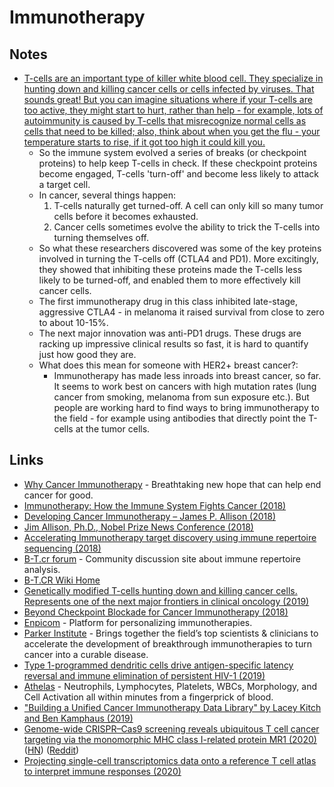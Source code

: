 # Immunotherapy

## Notes

- [T-cells are an important type of killer white blood cell. They specialize in hunting down and killing cancer cells or cells infected by viruses. That sounds great! But you can imagine situations where if your T-cells are too active, they might start to hurt, rather than help - for example, lots of autoimmunity is caused by T-cells that misrecognize normal cells as cells that need to be killed; also, think about when you get the flu - your temperature starts to rise, if it got too high it could kill you.](https://www.reddit.com/r/sciences/comments/9kfkmw/two_scientists_james_allison_and_tasuku_honjo_who/e6zolvk)
  - So the immune system evolved a series of breaks (or checkpoint proteins) to help keep T-cells in check. If these checkpoint proteins become engaged, T-cells 'turn-off' and become less likely to attack a target cell.
  - In cancer, several things happen:
    1. T-cells naturally get turned-off. A cell can only kill so many tumor cells before it becomes exhausted.
    2. Cancer cells sometimes evolve the ability to trick the T-cells into turning themselves off.
  - So what these researchers discovered was some of the key proteins involved in turning the T-cells off (CTLA4 and PD1). More excitingly, they showed that inhibiting these proteins made the T-cells less likely to be turned-off, and enabled them to more effectively kill cancer cells.
  - The first immunotherapy drug in this class inhibited late-stage, aggressive CTLA4 - in melanoma it raised survival from close to zero to about 10-15%.
  - The next major innovation was anti-PD1 drugs. These drugs are racking up impressive clinical results so fast, it is hard to quantify just how good they are.
  - What does this mean for someone with HER2+ breast cancer?:
    - Immunotherapy has made less inroads into breast cancer, so far. It seems to work best on cancers with high mutation rates (lung cancer from smoking, melanoma from sun exposure etc.). But people are working hard to find ways to bring immunotherapy to the field - for example using antibodies that directly point the T-cells at the tumor cells.

## Links

- [Why Cancer Immunotherapy](https://www.parkerici.org/why-cancer-immunotherapy/) - Breathtaking new hope that can help end cancer for good.
- [Immunotherapy: How the Immune System Fights Cancer (2018)](https://www.youtube.com/watch?v=jDdL2bMQXfE)
- [Developing Cancer Immunotherapy – James P. Allison (2018)](https://www.youtube.com/watch?v=D3HpxA_cMNw)
- [Jim Allison, Ph.D., Nobel Prize News Conference (2018)](https://www.youtube.com/watch?v=ScuTG1bzSHY)
- [Accelerating Immunotherapy target discovery using immune repertoire sequencing (2018)](https://www.youtube.com/watch?v=1ZHeoVqw4cQ)
- [B-T.cr forum](https://b-t.cr/) - Community discussion site about immune repertoire analysis.
- [B-T.CR Wiki Home](https://b-t.cr/t/b-t-cr-wiki-home/321)
- [Genetically modified T-cells hunting down and killing cancer cells. Represents one of the next major frontiers in clinical oncology (2019)](https://www.reddit.com/r/Futurology/comments/aohegg/genetically_modified_tcells_hunting_down_and/)
- [Beyond Checkpoint Blockade for Cancer Immunotherapy (2018)](https://www.youtube.com/watch?v=5fgjcbPgSvA)
- [Enpicom](https://www.enpicom.com/) - Platform for personalizing immunotherapies.
- [Parker Institute](https://www.parkerici.org/) - Brings together the field’s top scientists & clinicians to accelerate the development of breakthrough immunotherapies to turn cancer into a curable disease.
- [Type 1-programmed dendritic cells drive antigen-specific latency reversal and immune elimination of persistent HIV-1 (2019)](<https://www.ebiomedicine.com/article/S2352-3964(19)30222-1/fulltext>)
- [Athelas](https://athelas.com/) - Neutrophils, Lymphocytes, Platelets, WBCs, Morphology, and Cell Activation all within minutes from a fingerprick of blood.
- ["Building a Unified Cancer Immunotherapy Data Library" by Lacey Kitch and Ben Kamphaus (2019)](https://www.youtube.com/watch?v=vwZxHVcfwuw)
- [Genome-wide CRISPR–Cas9 screening reveals ubiquitous T cell cancer targeting via the monomorphic MHC class I-related protein MR1 (2020)](https://www.nature.com/articles/s41590-019-0578-8) ([HN](https://news.ycombinator.com/item?id=22101188)) ([Reddit](https://www.reddit.com/r/worldnews/comments/ergiwm/immune_cell_which_kills_most_cancers_discovered/))
- [Projecting single-cell transcriptomics data onto a reference T cell atlas to interpret immune responses (2020)](https://www.biorxiv.org/content/10.1101/2020.06.23.166546v1)